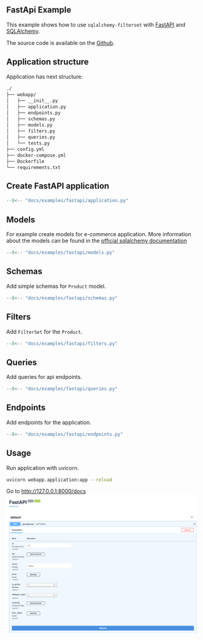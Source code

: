 ## FastApi Example

This example shows how to use `sqlalchemy-filterset` with [FastAPI](https://fastapi.tiangolo.com/)
and [SQLAlchemy](https://www.sqlalchemy.org/).


The source code is available on the
[Github](https://github.com/sqlalchemy-filterset/sqlalchemy-filterset).


## Application structure

Application has next structure:

```
./
├── webapp/
│   ├── __init__.py
│   ├── application.py
│   ├── endpoints.py
│   ├── schemas.py
│   ├── models.py
│   ├── filters.py
│   ├── queries.py
│   └── tests.py
├── config.yml
├── docker-compose.yml
├── Dockerfile
└── requirements.txt
```

## Create FastAPI application

```python title="webapp/application.py"
--8<-- "docs/examples/fastapi/application.py"
```

## Models
For example create models for e-commerce application.
More information about the models can be found in the
[official sqlalchemy documentation](https://docs.sqlalchemy.org/en/14/orm/quickstart.html)

```python title="webapp/models.py"
--8<-- "docs/examples/fastapi/models.py"
```

## Schemas
Add simple schemas for `Product` model.

```python title="webapp/schemas.py"
--8<-- "docs/examples/fastapi/schemas.py"
```

## Filters
Add `FilterSet` for the `Product`.

```python title="webapp/filters.py"
--8<-- "docs/examples/fastapi/filters.py"
```

## Queries
Add queries for api endpoints.
```python title="webapp/queries.py"
--8<-- "docs/examples/fastapi/queries.py"
```

## Endpoints
Add endpoints for the application.

```python title="webapp/endpoints.py"
--8<-- "docs/examples/fastapi/endpoints.py"
```

## Usage
Run application with uvicorn.

```bash
uvicorn webapp.application:app --reload
```
Go to http://127.0.0.1:8000/docs
![FastApi docs](./docs.png)
